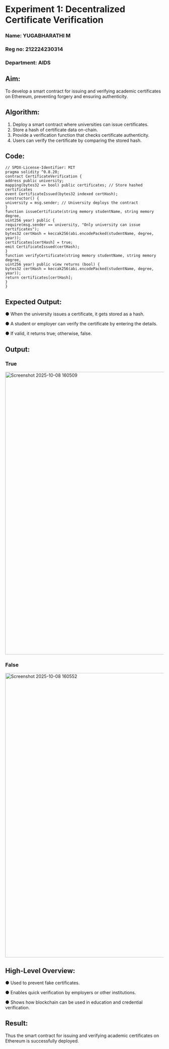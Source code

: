 # Experiment 1: Decentralized Certificate Verification
### Name: YUGABHARATHI M
### Reg no: 212224230314
### Department: AIDS
## Aim:
To develop a smart contract for issuing and verifying academic certificates on Ethereum, preventing forgery
and ensuring authenticity.
## Algorithm:
1. Deploy a smart contract where universities can issue certificates.
2. Store a hash of certificate data on-chain.
3. Provide a verification function that checks certificate authenticity.
4. Users can verify the certificate by comparing the stored hash.
## Code:
```
// SPDX-License-Identifier: MIT
pragma solidity ^0.8.20;
contract CertificateVerification {
address public university;
mapping(bytes32 => bool) public certificates; // Store hashed certificates
event CertificateIssued(bytes32 indexed certHash);
constructor() {
university = msg.sender; // University deploys the contract
}
function issueCertificate(string memory studentName, string memory degree,
uint256 year) public {
require(msg.sender == university, "Only university can issue
certificates");
bytes32 certHash = keccak256(abi.encodePacked(studentName, degree,
year));
certificates[certHash] = true;
emit CertificateIssued(certHash);
}
function verifyCertificate(string memory studentName, string memory degree,
uint256 year) public view returns (bool) {
bytes32 certHash = keccak256(abi.encodePacked(studentName, degree,
year));
return certificates[certHash];
}
}
```
## Expected Output:

● When the university issues a certificate, it gets stored as a hash.

● A student or employer can verify the certificate by entering the details.

● If valid, it returns true; otherwise, false.

## Output:

### True
<img width="1897" height="899" alt="Screenshot 2025-10-08 160509" src="https://github.com/user-attachments/assets/d4cfdf5b-dd80-48aa-8b21-d914ff6a0e26" />


### False
<img width="1898" height="905" alt="Screenshot 2025-10-08 160552" src="https://github.com/user-attachments/assets/9b1dfc9a-9ce3-48d8-b88c-ced03eb81e08" />

## High-Level Overview:

● Used to prevent fake certificates.

● Enables quick verification by employers or other institutions.

● Shows how blockchain can be used in education and credential verification.

## Result:

Thus the smart contract for issuing and verifying academic certificates on Ethereum is successfully deployed.
